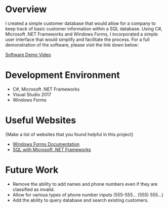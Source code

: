 # Overview
I created a simple customer database that would allow for a company to keep track of basic customer information within a SQL database. Using C#, Microsoft .NET Frameworks and Windows Forms, I incorporated a simple user interface that would simplify and facilitate the process. For a full demonstration of the software, please visit the link down below:

[Software Demo Video](https://youtu.be/qhkvpjBBuxM)

# Development Environment

* C#, Microsoft .NET Frameworks
* Visual Studio 2017
* Windows Forms

# Useful Websites

{Make a list of websites that you found helpful in this project}
* [Windows Forms Documentation](https://docs.microsoft.com/en-us/dotnet/desktop/winforms/?view=netdesktop-5.0)
* [SQL with Microsoft .NET Frameworks](https://docs.microsoft.com/en-us/dotnet/api/system.data.sqlclient.sqlconnection?view=dotnet-plat-ext-5.0)

# Future Work

* Remove the ability to add names and phone numbers even if they are classified as invalid.
* Allow for various types of phone number inputs (555-555... (555) 555...)
* Add the ability to query database and search existing customers.
